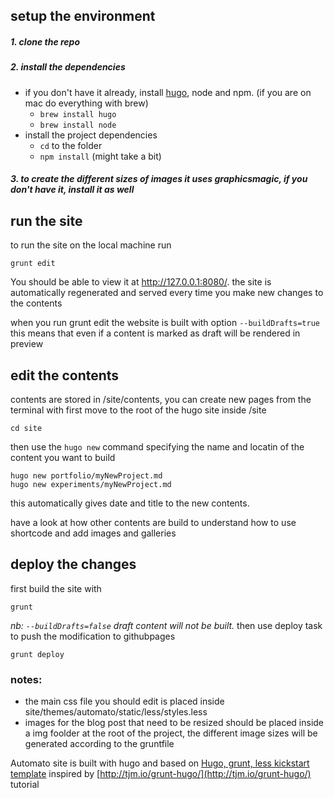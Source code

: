 ## setup the environment

 ##### 1. clone the repo
 ##### 2. install the dependencies
  - if you don't have it already, install [hugo](www.gohugo.io), node and npm. (if you are on mac do everything with brew)
    - `brew install hugo`
    - `brew install node`
  - install the project dependencies
    - `cd` to the folder
    - `npm install` (might take a bit)


 ##### 3. to create the different sizes of images it uses graphicsmagic, if you don't have it, install it as well

## run the site
to run the site on the local machine run

```
grunt edit
```

You should be able to view it at http://127.0.0.1:8080/. the site is automatically regenerated and served every time you make new changes to the contents

when you run grunt edit the website is built with option  `--buildDrafts=true` this means that even if a content is marked as draft will be rendered in preview


## edit the contents

contents are stored in /site/contents, you can create new pages from the terminal with
first move to the root of the hugo site inside /site

```
cd site
```
then use the `hugo new` command specifying the name and locatin of the content you want to build

```
hugo new portfolio/myNewProject.md
hugo new experiments/myNewProject.md
```
this automatically gives date and title to the new contents.

have a look at how other contents are build to understand how to use shortcode and add images and galleries

## deploy the changes
first build the site with
```
grunt
```
_nb: `--buildDrafts=false` draft content will not be built._
then use deploy task to push the modification to githubpages
```
grunt deploy
```

### notes:
- the main css file you should edit is placed inside site/themes/automato/static/less/styles.less
- images for the blog post that need to be resized should be placed inside a img foolder at the root of the project, the different image sizes will be generated according to the gruntfile


Automato site is built with hugo and based on [Hugo, grunt, less kickstart template](https://github.com/lorenzoromagnoli/hugoGruntKickstart) inspired by [http://tjm.io/grunt-hugo/](http://tjm.io/grunt-hugo/) tutorial
